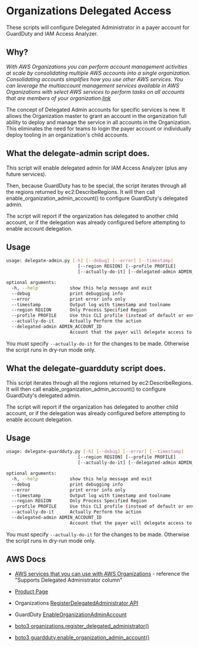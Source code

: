 # Organizations Delegated Access

These scripts will configure Delegated Administrator in a payer account for GuardDuty and IAM Access Analyzer.

## Why?

*With AWS Organizations you can perform account management activities at scale by consolidating multiple AWS accounts into a single organization. Consolidating accounts simplifies how you use other AWS services. You can leverage the multiaccount management services available in AWS Organizations with select AWS services to perform tasks on all accounts that are members of your organization.[link](https://docs.aws.amazon.com/organizations/latest/userguide/orgs_integrated-services-list.html)*

The concept of Delegated Admin accounts for specific services is new. It allows the Organization master to grant an account in the organization full ability to deploy and manage the service in all accounts in the Organization. This eliminates the need for teams to login the payer account or individually deploy tooling in an organization's child accounts.


## What the delegate-admin script does.

This script will enable delegated admin for IAM Access Analyzer (plus any future services).

Then, because GuardDuty has to be special, the script iterates through all the regions returned by ec2:DescribeRegions. It will then call enable_organization_admin_account() to configure GuardDuty's delegated admin.

The script will report if the organization has delegated to another child account, or if the delegation was already configured before attempting to enable account delegation.

## Usage

```bash
usage: delegate-admin.py [-h] [--debug] [--error] [--timestamp]
                           [--region REGION] [--profile PROFILE]
                           [--actually-do-it] [--delegated-admin ADMIN_ACCOUNT_ID]

optional arguments:
  -h, --help            show this help message and exit
  --debug               print debugging info
  --error               print error info only
  --timestamp           Output log with timestamp and toolname
  --region REGION       Only Process Specified Region
  --profile PROFILE     Use this CLI profile (instead of default or env credentials)
  --actually-do-it      Actually Perform the action
  --delegated-admin ADMIN_ACCOUNT_ID
                        Account that the payer will delegate access to
```

You must specify `--actually-do-it` for the changes to be made. Otherwise the script runs in dry-run mode only.

## What the delegate-guardduty script does.

This script iterates through all the regions returned by ec2:DescribeRegions. It will then call enable_organization_admin_account() to configure GuardDuty's delegated admin.

The script will report if the organization has delegated to another child account, or if the delegation was already configured before attempting to enable account delegation.

## Usage

```bash
usage: delegate-guardduty.py [-h] [--debug] [--error] [--timestamp]
                           [--region REGION] [--profile PROFILE]
                           [--actually-do-it] [--delegated-admin ADMIN_ACCOUNT_ID]

optional arguments:
  -h, --help            show this help message and exit
  --debug               print debugging info
  --error               print error info only
  --timestamp           Output log with timestamp and toolname
  --region REGION       Only Process Specified Region
  --profile PROFILE     Use this CLI profile (instead of default or env credentials)
  --actually-do-it      Actually Perform the action
  --delegated-admin ADMIN_ACCOUNT_ID
                        Account that the payer will delegate access to
```

You must specify `--actually-do-it` for the changes to be made. Otherwise the script runs in dry-run mode only.



## AWS Docs

* [AWS services that you can use with AWS Organizations](https://docs.aws.amazon.com/organizations/latest/userguide/orgs_integrated-services-list.html) - reference the "Supports Delegated Administrator column"

* [Product Page](https://aws.amazon.com/organizations/)
* Organizations [RegisterDelegatedAdministrator API](https://docs.aws.amazon.com/organizations/latest/APIReference/API_RegisterDelegatedAdministrator.html)
* GuardDuty [EnableOrganizationAdminAccount](https://docs.aws.amazon.com/goto/WebAPI/guardduty-2017-11-28/EnableOrganizationAdminAccount)
* [boto3 organizations.register_delegated_administrator()](https://boto3.amazonaws.com/v1/documentation/api/latest/reference/services/organizations.html#Organizations.Client.register_delegated_administrator)
* [boto3 guardduty.enable_organization_admin_account()](https://boto3.amazonaws.com/v1/documentation/api/latest/reference/services/guardduty.html#GuardDuty.Client.enable_organization_admin_account)